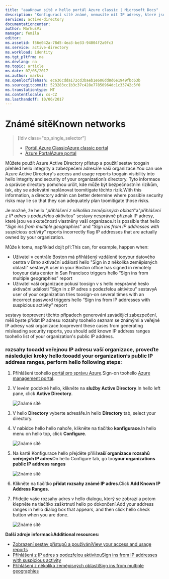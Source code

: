 ```yaml
---
title: "aaaKnown sítě v hello portál Azure classic | Microsoft Docs"
description: "Konfigurací sítě známé, nemusíte mít IP adresy, které jsou vlastněny organizaci součástí hello in přihlášení z několika zeměpisných oblastí a in přihlášení z IP adres s podezřelou aktivitu sestavy."
services: active-directory
documentationcenter: 
author: MarkusVi
manager: femila
editor: 
ms.assetid: f56e042a-78d5-4ea3-be33-94004f2a0fc3
ms.service: active-directory
ms.workload: identity
ms.tgt_pltfrm: na
ms.devlang: na
ms.topic: article
ms.date: 07/05/2017
ms.author: markvi
ms.openlocfilehash: ec636cdda172cd3baeb1e606dd8d6e1949fbc63b
ms.sourcegitcommit: 523283cc1b3c37c428e77850964dc1c33742c5f0
ms.translationtype: MT
ms.contentlocale: cs-CZ
ms.lasthandoff: 10/06/2017
---
```

# <a name="known-networks"></a><span data-ttu-id="672d4-103">Známé sítě</span><span class="sxs-lookup"><span data-stu-id="672d4-103">Known networks</span></span>

> [!div class="op_single_selector"]
> * [<span data-ttu-id="672d4-104">Portál Azure Classic</span><span class="sxs-lookup"><span data-stu-id="672d4-104">Azure classic portal</span></span>](active-directory-known-networks.md)
> * [<span data-ttu-id="672d4-105">Azure Portal</span><span class="sxs-lookup"><span data-stu-id="672d4-105">Azure portal</span></span>](active-directory-known-networks-azure-portal.md)
> 
> 


<span data-ttu-id="672d4-106">Můžete použít Azure Active Directory přístup a použití sestav toogain přehled hello integrity a zabezpečení adresáře vaší organizace.</span><span class="sxs-lookup"><span data-stu-id="672d4-106">You can use Azure Active Directory's access and usage reports toogain visibility into hello integrity and security of your organization’s directory.</span></span> <span data-ttu-id="672d4-107">Tyto informace a správce directory pomohou určit, kde může být bezpečnostním rizikům, tak, aby se adekvátní naplánovat toomitigate těchto rizik.</span><span class="sxs-lookup"><span data-stu-id="672d4-107">With this information, a directory admin can better determine where possible security risks may lie so that they can adequately plan toomitigate those risks.</span></span>

<span data-ttu-id="672d4-108">Je možné, že hello "*přihlášení z několika zeměpisných oblastí*"a"*přihlášení z IP adres s podezřelou aktivitou*" sestavy nesprávně příznak IP adresy, které jsou ve skutečnosti vlastněny vaší organizace.</span><span class="sxs-lookup"><span data-stu-id="672d4-108">It is possible that hello “*Sign ins from multiple geographies*” and “*Sign ins from IP addresses with suspicious activity*” reports incorrectly flag IP addresses that are actually owned by your organization.</span></span> 

<span data-ttu-id="672d4-109">Může k tomu, například dojít při:</span><span class="sxs-lookup"><span data-stu-id="672d4-109">This can, for example, happen when:</span></span> 

* <span data-ttu-id="672d4-110">Uživatel v centrále Boston má přihlášený vzdáleně tooyour datového centra v Brno aktivační události hello "Sign in z několika zeměpisných oblastí" sestavy</span><span class="sxs-lookup"><span data-stu-id="672d4-110">A user in your Boston office has signed in remotely tooyour data center in San Francisco triggers hello “Sign ins from multiple geographies” report</span></span> 
* <span data-ttu-id="672d4-111">Uživatel vaší organizace pokusí toosign v s hello nesprávné heslo aktivační události "Sign in z IP adres s podezřelou aktivitou" sestavy</span><span class="sxs-lookup"><span data-stu-id="672d4-111">A user of your organization tries toosign-on several times with an incorrect password triggers hello “Sign ins from IP addresses with suspicious activity” report</span></span> 

<span data-ttu-id="672d4-112">sestavy tooprevent těchto případech generování zavádějící zabezpečení, měli byste přidat IP adresu rozsahy toohello seznam se známými a veřejné IP adresy vaší organizace.</span><span class="sxs-lookup"><span data-stu-id="672d4-112">tooprevent these cases from generating misleading security reports, you should add known IP address ranges toohello list of your organization's public IP address.</span></span>    

### <a name="tooadd-your-organizations-public-ip-address-ranges-perform-hello-following-steps"></a><span data-ttu-id="672d4-113">rozsahy tooadd veřejnou IP adresu vaší organizace, proveďte následující kroky hello:</span><span class="sxs-lookup"><span data-stu-id="672d4-113">tooadd your organization’s public IP address ranges, perform hello following steps:</span></span>

1. <span data-ttu-id="672d4-114">Přihlášení toohello [portál pro správu Azure](https://manage.windowsazure.com).</span><span class="sxs-lookup"><span data-stu-id="672d4-114">Sign-on toohello [Azure management portal](https://manage.windowsazure.com).</span></span>

2. <span data-ttu-id="672d4-115">V levém podokně hello, klikněte na **služby Active Directory**.</span><span class="sxs-lookup"><span data-stu-id="672d4-115">In hello left pane, click **Active Directory**.</span></span> 

    ![Známé sítě](./media/active-directory-known-networks/known-netwoks-01.png)

3. <span data-ttu-id="672d4-117">V hello **Directory** vyberte adresáře.</span><span class="sxs-lookup"><span data-stu-id="672d4-117">In hello **Directory** tab, select your directory.</span></span>

4. <span data-ttu-id="672d4-118">V nabídce hello hello nahoře, klikněte na tlačítko **konfigurace**.</span><span class="sxs-lookup"><span data-stu-id="672d4-118">In hello menu on hello top, click **Configure**.</span></span> 

    ![Známé sítě](./media/active-directory-known-networks/known-netwoks-02.png)

5. <span data-ttu-id="672d4-120">Na kartě Konfigurace hello přejděte příliš**vaší organizace rozsahů veřejných IP adres**</span><span class="sxs-lookup"><span data-stu-id="672d4-120">On hello Configure tab, go too**your organizations public IP address ranges**</span></span> 

    ![Známé sítě](./media/active-directory-known-networks/known-netwoks-03.png)

6. <span data-ttu-id="672d4-122">Klikněte na tlačítko **přidat rozsahy známé IP adres**.</span><span class="sxs-lookup"><span data-stu-id="672d4-122">Click **Add Known IP Address Ranges**.</span></span>

7. <span data-ttu-id="672d4-123">Přidejte vaše rozsahy adres v hello dialogu, který se zobrazí a potom klepněte na tlačítko zaškrtnutí hello po dokončení.</span><span class="sxs-lookup"><span data-stu-id="672d4-123">Add your address ranges in hello dialog box that appears, and then click hello check button  when you are done.</span></span> 

    ![Známé sítě](./media/active-directory-known-networks/known-netwoks-04.png)

<span data-ttu-id="672d4-125">**Další zdroje informací:**</span><span class="sxs-lookup"><span data-stu-id="672d4-125">**Additional resources:**</span></span>

* [<span data-ttu-id="672d4-126">Zobrazení sestav přístupů a používání</span><span class="sxs-lookup"><span data-stu-id="672d4-126">View your access and usage reports</span></span>](active-directory-view-access-usage-reports.md)
* [<span data-ttu-id="672d4-127">Přihlášení z IP adres s podezřelou aktivitou</span><span class="sxs-lookup"><span data-stu-id="672d4-127">Sign ins from IP addresses with suspicious activity</span></span>](active-directory-reporting-sign-ins-from-ip-addresses-with-suspicious-activity.md)
* [<span data-ttu-id="672d4-128">Přihlášení z několika zeměpisných oblastí</span><span class="sxs-lookup"><span data-stu-id="672d4-128">Sign ins from multiple geographies</span></span>](active-directory-reporting-sign-ins-from-multiple-geographies.md)

